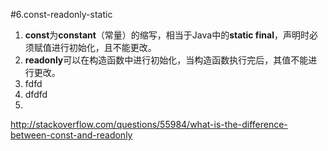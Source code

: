 #6.const-readonly-static

  1. **const**为**constant**（常量）的缩写，相当于Java中的**static final**，声明时必须赋值进行初始化，且不能更改。
  2. **readonly**可以在构造函数中进行初始化，当构造函数执行完后，其值不能进行更改。
  3. fdfd
  4. dfdfd
  5. 

http://stackoverflow.com/questions/55984/what-is-the-difference-between-const-and-readonly
